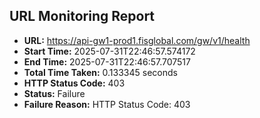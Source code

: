 ## URL Monitoring Report

- **URL:** https://api-gw1-prod1.fisglobal.com/gw/v1/health
- **Start Time:** 2025-07-31T22:46:57.574172
- **End Time:** 2025-07-31T22:46:57.707517
- **Total Time Taken:** 0.133345 seconds
- **HTTP Status Code:** 403
- **Status:** Failure
- **Failure Reason:** HTTP Status Code: 403
